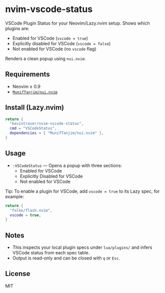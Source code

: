 # nvim-vscode-status

VSCode Plugin Status for your Neovim/Lazy.nvim setup. Shows which plugins are:

- Enabled for VSCode (`vscode = true`)
- Explicitly disabled for VSCode (`vscode = false`)
- Not enabled for VSCode (no `vscode` flag)

Renders a clean popup using `nui.nvim`.

## Requirements

- Neovim ≥ 0.9
- [`MunifTanjim/nui.nvim`](https://github.com/MunifTanjim/nui.nvim)

## Install (Lazy.nvim)

```lua
return {
  "kevintraver/nvim-vscode-status",
  cmd = "VSCodeStatus",
  dependencies = { "MunifTanjim/nui.nvim" },
}
```

## Usage

- `:VSCodeStatus` — Opens a popup with three sections:
  - Enabled for VSCode
  - Explicitly Disabled for VSCode
  - Not enabled for VSCode

Tip: To enable a plugin for VSCode, add `vscode = true` to its Lazy spec, for example:

```lua
return {
  "folke/flash.nvim",
  vscode = true,
}
```

## Notes

- This inspects your local plugin specs under `lua/plugins/` and infers VSCode status from each spec table.
- Output is read-only and can be closed with `q` or `Esc`.

## License

MIT
